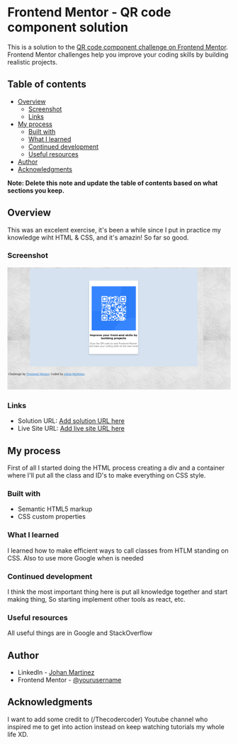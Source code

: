 # Frontend Mentor - QR code component solution

This is a solution to the [QR code component challenge on Frontend Mentor](https://www.frontendmentor.io/challenges/qr-code-component-iux_sIO_H). Frontend Mentor challenges help you improve your coding skills by building realistic projects.

## Table of contents

- [Overview](#overview)
  - [Screenshot](#screenshot)
  - [Links](#links)
- [My process](#my-process)
  - [Built with](#built-with)
  - [What I learned](#what-i-learned)
  - [Continued development](#continued-development)
  - [Useful resources](#useful-resources)
- [Author](#author)
- [Acknowledgments](#acknowledgments)

**Note: Delete this note and update the table of contents based on what sections you keep.**

## Overview

This was an excelent exercise, it's been a while since I put in practice my knowledge wiht HTML & CSS, and it's amazin!
So far so good.

### Screenshot

![](./images/screenshot.png)

### Links

- Solution URL: [Add solution URL here](https://your-solution-url.com)
- Live Site URL: [Add live site URL here](https://your-live-site-url.com)

## My process

First of all I started doing the HTML process creating a div and a container where I'll put all the class and ID's to make everything on CSS style.

### Built with

- Semantic HTML5 markup
- CSS custom properties

### What I learned

I learned how to make efficient ways to call classes from HTLM standing on CSS.
Also to use more Google when is needed

### Continued development

I think the most important thing here is put all knowledge together and start making thing, So starting implement other tools as react, etc.

### Useful resources

All useful things are in Google and StackOverflow

## Author

- LinkedIn - [Johan Martinez](https://www.linkedin.com/in/johanmartinezfx/)
- Frontend Mentor - [@yourusername](https://www.frontendmentor.io/profile/yourusername)

## Acknowledgments

I want to add some credit to (/Thecodercoder) Youtube channel who inspired me to get into action instead on keep watching tutorials my whole life XD.
